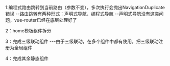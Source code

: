 1:编程式路由跳转到当前路由（参数不变），多次执行会抛出NavigationDuplicate错误
--路由跳转有两种形式：声明式导航、编程式导航
--声明式导航没有这类问题，vue-router已经在底层处理好了

2：home模板组件拆分

3：完成三级联动组件
---由于三级联动，在多个组件中都有使用，把三级联动注册为全局组件

4：完成其余静态组件

